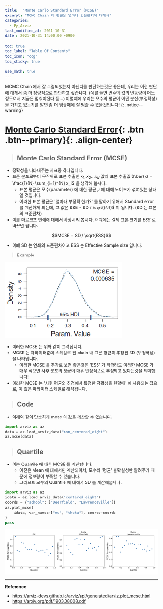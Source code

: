 ```yaml
---
title:  "Monte Carlo Standard Error (MCSE)"
excerpt: "MCMC Chain 의 평균은 얼마나 믿음한지에 대해서"
categories:
  - Py_Arviz
last_modified_at: 2021-10-31
date : 2021-10-31 14:00:00 +0900

toc: true
toc_label: "Table Of Contents"
toc_icon: "cog"
toc_sticky: true

use_math: true
---
```


 MCMC Chain 에서 잘 수렴되었는지 아닌지를 판단하는것은 좋은데, 우리는 이런 판단에 대해서 좀 더 정량적으로 판단하고 싶습니다. (예를 들면 변수의 값의 변동량이 어느정도여서 지금은 멈춰야된다 등...) 이럴떄에 우리는 모수의 평균이 어떤 분산(부정확성) 을 가지고 있는지를 알면 좀 더 멈출때에 잘 멈출 수 있을것입니다!
{: .notice--warning}

# [Monte Carlo Standard Error](#link){: .btn .btn--primary}{: .align-center}

> ## Monte Carlo Standard Error (MCSE)

- 정확성을 나타내주는 지표중 하나입니다. 
- 표준 분포로부터 무작위로 표본 추출한 $x_1, x_2 ... x_N$ 값과 표본 추출값 $\bar{x} = \frac{1}{N} \sum_{i=1}^{N} x_i$ 을 생각해 봅시다. 
  - 표본 평균은 모수(parameter) 에 대한 평균 $\mu$ 에 대해 노이즈가 섞여있는 상태일 것입니다. 
  - 이러한 표본 평균은 '얼마나 부정확 한가?' 를 말하기 위해서 Standard error 를 계산하게 되는데, 그 값은 $SE = SD / \sqrt{(N)}$ 이 됩니다.  (SD 는 표본의 표준편차)
- 이를 마르코프 연쇄에 대해서 확장시켜 봅시다. 이떄에는 실제 표본 크기를 $ESS$ 로 바꾸면 됩니다. 

$$MCSE = SD / \sqrt{ESS}$$

- 이떄 SD 는 연쇄의 표준편차이고 ESS 는 Effective Sample size 입니다. 

> Example

![png](/assets/images/Python/49_1.png)

- 이러한 MCSE 는 위와 같이 그려집니다. 
- MCSE 는 파라미터값의 스케일로 된 chain 내 표본 평균의 추정된 SD (부정확성) 을 나타냅니다.
  - 이러한 MCSE 를 추가로 보면 좋은것은 'ESS' 가 작더라도 이러한 MCSE 가 매우 작으면 사후 분포의 평균이 매우 안정적으로 추정되고 있다는것을 의미합니다! 
- 이러한 MCSE 는 '사후 평균의 추정에서 특정한 정확성을 원할때' 에 사용되는 값으로, 이 값은 파라미터 스케일로 해석됩니다. 

> ## Code

- 아래와 같이 단순하게 mcse 의 값을 계산할 수 있습니다.

```python
import arviz as az
data = az.load_arviz_data("non_centered_eight")
az.mcse(data)
```

> ## Quantile 

- 이는 Quantile 에 대한 MCSE 를 계산합니다.
  - 이전은 Mean 에 대해서만 계산되어서, 모수의 '평균' 불확실성만 알려주기 때문에 정보량이 부족할 수 있습니다.
  - 그러므로 모수의 Quantile 에 대해서 SD 를 계산해줍니다.

```python
import arviz as az
idata = az.load_arviz_data("centered_eight")
coords = {"school": ["Deerfield", "Lawrenceville"]}
az.plot_mcse(
    idata, var_names=["mu", "theta"], coords=coords
)
pass
```

![png](/assets/images/Python/49_2.png)

---

 **Reference**

- <https://arviz-devs.github.io/arviz/api/generated/arviz.plot_mcse.html>
- <https://arxiv.org/pdf/1903.08008.pdf>

